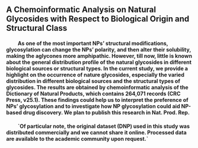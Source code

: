 ## A Chemoinformatic Analysis on Natural Glycosides with Respect to Biological Origin and Structural Class

<h4> &emsp;&emsp; As one of the most important NPs’ structural modifications, glycosylation can change the NPs’ polarity, and then alter their solubility, making the aglycones more amphipathic. However, till now, little is known about the general distribution profile of the natural glycosides in different biological sources or structural types. In the current study, we provide a highlight on the occurrence of nature glycosides, especially the varied distribution in different biological sources and the structural types of glycosides. The results are obtained by chemoinformatic analysis of the Dictionary of Natural Products, which contains 264,071 records (CRC Press, v25.1). These findings could help us to interpret the preference of NPs’ glycosylation and to investigate how NP glycosylation could aid NP-based drug discovery. We plan to publish this research in Nat. Prod. Rep. </h4>
<h4> &emsp;&emsp; `Of particular note, the original dataset (DNP) used in this study was distributed commercially and we cannot share it online. Processed data are available to the academic community upon request.`</h4>
